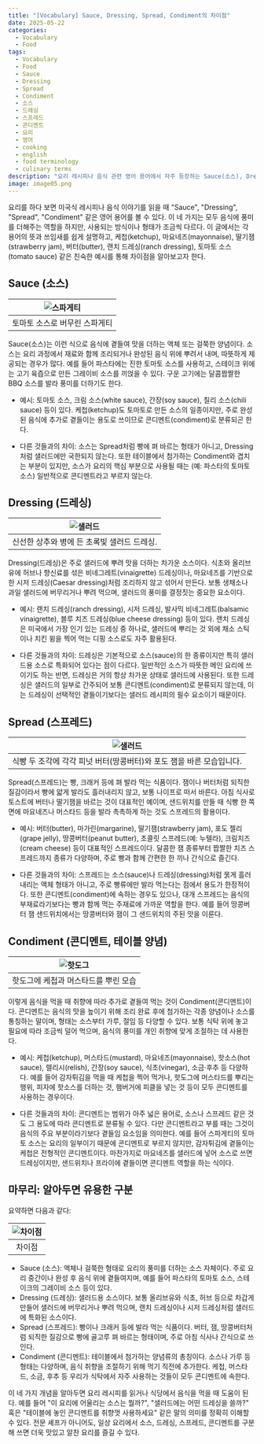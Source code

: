 ```yaml
---
title: "[Vocabulary] Sauce, Dressing, Spread, Condiment의 차이점"
date: 2025-05-22
categories:
  - Vocabulary
  - Food
tags:
  - Vocabulary
  - Food
  - Sauce
  - Dressing
  - Spread
  - Condiment
  - 소스
  - 드레싱
  - 스프레드
  - 콘디멘트
  - 요리
  - 영어
  - cooking
  - english
  - food terminology
  - culinary terms
description: "요리 레시피나 음식 관련 영어 용어에서 자주 등장하는 Sauce(소스), Dressing(드레싱), Spread(스프레드), Condiment(콘디멘트)의 차이점을 설명하는 글이다. 각 용어의 정의와 사용 예시를 통해 쉽게 이해할 수 있도록 정리했다."
image: image05.png
---
```


요리를 하다 보면 미국식 레시피나 음식 이야기를 읽을 때 "Sauce", "Dressing", "Spread", "Condiment" 같은 영어 용어를 볼 수 있다. 이 네 가지는 모두 음식에 풍미를 더해주는 역할을 하지만, 사용되는 방식이나 형태가 조금씩 다르다. 이 글에서는 각 용어의 뜻과 쓰임새를 쉽게 설명하고, 케첩(ketchup), 마요네즈(mayonnaise), 딸기잼(strawberry jam), 버터(butter), 랜치 드레싱(ranch dressing), 토마토 소스(tomato sauce) 같은 친숙한 예시를 통해 차이점을 알아보고자 한다.

## Sauce (소스)

|![스파게티](image01.png)|
|:---:|
|토마토 소스로 버무린 스파게티|

Sauce(소스)는 이런 식으로 음식에 곁들여 맛을 더하는 액체 또는 걸쭉한 양념이다. 소스는 요리 과정에서 재료와 함께 조리되거나 완성된 음식 위에 뿌려서 내며, 따뜻하게 제공되는 경우가 많다. 예를 들어 파스타에는 진한 토마토 소스를 사용하고, 스테이크 위에는 고기 육즙으로 만든 그레이비 소스를 끼얹을 수 있다. 구운 고기에는 달콤짭짤한 BBQ 소스를 발라 풍미를 더하기도 한다.

* 예시: 토마토 소스, 크림 소스(white sauce), 간장(soy sauce), 칠리 소스(chili sauce) 등이 있다. 케첩(ketchup)도 토마토로 만든 소스의 일종이지만, 주로 완성된 음식에 추가로 곁들이는 용도로 쓰이므로 콘디멘트(condiment)로 분류되곤 한다.

* 다른 것들과의 차이: 소스는 Spread처럼 빵에 펴 바르는 형태가 아니고, Dressing처럼 샐러드에만 국한되지 않는다. 또한 테이블에서 첨가하는 Condiment와 겹치는 부분이 있지만, 소스가 요리의 핵심 부분으로 사용될 때는 (예: 파스타의 토마토 소스) 일반적으로 콘디멘트라고 부르지 않는다.

## Dressing (드레싱)

|![샐러드](image02.png)|
|:---:|
|신선한 상추와 병에 든 초록빛 샐러드 드레싱.|

Dressing(드레싱)은 주로 샐러드에 뿌려 맛을 더하는 차가운 소스이다. 식초와 올리브유에 허브나 향신료를 섞은 비네그레트(vinaigrette) 드레싱이나, 마요네즈를 기반으로 한 시저 드레싱(Caesar dressing)처럼 조리하지 않고 섞어서 만든다. 보통 생채소나 과일 샐러드에 버무리거나 뿌려 먹으며, 샐러드의 풍미를 결정짓는 중요한 요소이다.

* 예시: 랜치 드레싱(ranch dressing), 시저 드레싱, 발사믹 비네그레트(balsamic vinaigrette), 블루 치즈 드레싱(blue cheese dressing) 등이 있다. 랜치 드레싱은 미국에서 가장 인기 있는 드레싱 중 하나로, 샐러드에 뿌리는 것 외에 채소 스틱이나 치킨 윙을 찍어 먹는 디핑 소스로도 자주 활용된다.

* 다른 것들과의 차이: 드레싱은 기본적으로 소스(sauce)의 한 종류이지만 특히 샐러드용 소스로 특화되어 있다는 점이 다르다. 일반적인 소스가 따뜻한 메인 요리에 쓰이기도 하는 반면, 드레싱은 거의 항상 차가운 상태로 샐러드에 사용된다. 또한 드레싱은 샐러드의 일부로 간주되어 보통 콘디멘트(condiment)로 분류되지 않는데, 이는 드레싱이 선택적인 곁들이기보다는 샐러드 레시피의 필수 요소이기 때문이다.

## Spread (스프레드)

|![샐러드](image03.png)|
|:---:|
|식빵 두 조각에 각각 피넛 버터(땅콩버터)와 포도 잼을 바른 모습입니다.|

Spread(스프레드)는 빵, 크래커 등에 펴 발라 먹는 식품이다. 잼이나 버터처럼 되직한 질감이라서 빵에 얇게 발라도 흘러내리지 않고, 보통 나이프로 떠서 바른다. 아침 식사로 토스트에 버터나 딸기잼을 바르는 것이 대표적인 예이며, 샌드위치를 만들 때 식빵 한 쪽 면에 마요네즈나 머스타드 등을 발라 촉촉하게 하는 것도 스프레드의 활용이다.

* 예시: 버터(butter), 마가린(margarine), 딸기잼(strawberry jam), 포도 젤리(grape jelly), 땅콩버터(peanut butter), 초콜릿 스프레드(예: 누텔라), 크림치즈(cream cheese) 등이 대표적인 스프레드이다. 달콤한 잼 종류부터 짭짤한 치즈 스프레드까지 종류가 다양하며, 주로 빵과 함께 간편한 한 끼나 간식으로 즐긴다.

* 다른 것들과의 차이: 스프레드는 소스(sauce)나 드레싱(dressing)처럼 묽게 흘러내리는 액체 형태가 아니고, 주로 빵류에만 발라 먹는다는 점에서 용도가 한정적이다. 또한 콘디멘트(condiment)에 속하는 경우도 있으나, 대개 스프레드는 음식의 부재료라기보다는 빵과 함께 먹는 주재료에 가까운 역할을 한다. 예를 들어 땅콩버터 잼 샌드위치에서는 땅콩버터와 잼이 그 샌드위치의 주된 맛을 이룬다.

## Condiment (콘디멘트, 테이블 양념)

|![핫도그](image04.png)|
|:---:|
|핫도그에 케첩과 머스타드를 뿌린 모습|

이렇게 음식을 먹을 때 취향에 따라 추가로 곁들여 먹는 것이 Condiment(콘디멘트)이다. 콘디멘트는 음식의 맛을 높이기 위해 조리 완료 후에 첨가하는 각종 양념이나 소스를 통칭하는 말이며, 형태는 소스부터 가루, 절임 등 다양할 수 있다. 보통 식탁 위에 놓고 필요에 따라 조금씩 덜어 먹으며, 음식의 풍미를 개인 취향에 맞게 조절하는 데 사용한다.

* 예시: 케첩(ketchup), 머스타드(mustard), 마요네즈(mayonnaise), 핫소스(hot sauce), 렐리시(relish), 간장(soy sauce), 식초(vinegar), 소금·후추 등 다양하다. 예를 들어 감자튀김을 먹을 때 케첩을 찍어 먹거나, 핫도그에 머스타드를 뿌리는 행위, 피자에 핫소스를 더하는 것, 햄버거에 피클을 넣는 것 등이 모두 콘디멘트를 사용하는 경우이다.

* 다른 것들과의 차이: 콘디멘트는 범위가 아주 넓은 용어로, 소스나 스프레드 같은 것도 그 용도에 따라 콘디멘트로 분류될 수 있다. 다만 콘디멘트라고 부를 때는 그것이 음식의 주요 부분이라기보다 곁들임 요소임을 의미한다. 예를 들어 스파게티의 토마토 소스는 요리의 일부이기 때문에 콘디멘트로 부르지 않지만, 감자튀김에 곁들이는 케첩은 전형적인 콘디멘트이다. 마찬가지로 마요네즈를 샐러드에 넣어 소스로 쓰면 드레싱이지만, 샌드위치나 프라이에 곁들이면 콘디멘트 역할을 하는 식이다.

## 마무리: 알아두면 유용한 구분

요약하면 다음과 같다:

|![차이점](image05.png)|
|:---:|
|차이점|

* Sauce (소스): 액체나 걸쭉한 형태로 요리의 풍미를 더하는 소스 자체이다. 주로 요리 중간이나 완성 후 음식 위에 곁들여지며, 예를 들어 파스타의 토마토 소스, 스테이크의 그레이비 소스 등이 있다.
* Dressing (드레싱): 샐러드용 소스이다. 보통 올리브유와 식초, 허브 등으로 차갑게 만들어 샐러드에 버무리거나 뿌려 먹으며, 랜치 드레싱이나 시저 드레싱처럼 샐러드에 특화된 소스이다.
* Spread (스프레드): 빵이나 크래커 등에 발라 먹는 식품이다. 버터, 잼, 땅콩버터처럼 되직한 질감으로 빵에 골고루 펴 바르는 형태이며, 주로 아침 식사나 간식으로 쓰인다.
* Condiment (콘디멘트): 테이블에서 첨가하는 양념류의 총칭이다. 소스나 가루 등 형태는 다양하며, 음식 취향을 조절하기 위해 먹기 직전에 추가한다. 케첩, 머스타드, 소금, 후추 등 우리가 식탁에서 자주 사용하는 것들이 모두 콘디멘트에 속한다.

이 네 가지 개념을 알아두면 요리 레시피를 읽거나 식당에서 음식을 먹을 때 도움이 된다. 예를 들어 "이 요리에 어울리는 소스는 뭘까?", "샐러드에는 어떤 드레싱을 쓸까?" 혹은 "테이블에 놓인 콘디멘트를 취향껏 사용하세요" 같은 말의 의미를 정확히 이해할 수 있다. 전문 셰프가 아니어도, 일상 요리에서 소스, 드레싱, 스프레드, 콘디멘트를 구분해 쓰면 더욱 맛있고 알찬 요리를 즐길 수 있다.
